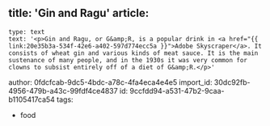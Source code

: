 title: 'Gin and Ragu'
article:
  -
    type: text
    text: '<p>Gin and Ragu, or G&amp;R, is a popular drink in <a href="{{ link:20e35b3a-534f-42e6-a402-597d774ecc5a }}">Adobe Skyscraper</a>. It consists of wheat gin and various kinds of meat sauce. It is the main sustenance of many people, and in the 1930s it was very common for clowns to subsist entirely off of a diet of G&amp;R.</p>'
author: 0fdcfcab-9dc5-4bdc-a78c-4fa4eca4e4e5
import_id: 30dc92fb-4956-479b-a43c-99fdf4ce4837
id: 9ccfdd94-a531-47b2-9caa-b1105417ca54
tags:
  - food
